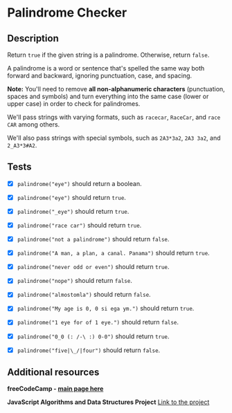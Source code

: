 # Palindrome Checker

## Description

Return  `true`  if the given string is a palindrome. Otherwise, return  `false`.

A  palindrome  is a word or sentence that's spelled the same way both forward and backward, ignoring punctuation, case, and spacing.

**Note:**  You'll need to remove  **all non-alphanumeric characters**  (punctuation, spaces and symbols) and turn everything into the same case (lower or upper case) in order to check for palindromes.

We'll pass strings with varying formats, such as  `racecar`,  `RaceCar`, and  `race CAR`  among others.

We'll also pass strings with special symbols, such as  `2A3*3a2`,  `2A3 3a2`, and  `2_A3*3#A2`.

## Tests

-   [x] `palindrome("eye")`  should return a boolean.

-   [x] `palindrome("eye")`  should return  `true`.

-   [x] `palindrome("_eye")`  should return  `true`.

-   [x] `palindrome("race car")`  should return  `true`.

-   [x] `palindrome("not a palindrome")`  should return  `false`.

-   [x] `palindrome("A man, a plan, a canal. Panama")`  should return  `true`.

-   [x] `palindrome("never odd or even")`  should return  `true`.

-   [x] `palindrome("nope")`  should return  `false`.

-   [x] `palindrome("almostomla")`  should return  `false`.

-   [x] `palindrome("My age is 0, 0 si ega ym.")`  should return  `true`.

-   [x] `palindrome("1 eye for of 1 eye.")`  should return  `false`.

-   [x] `palindrome("0_0 (: /-\ :) 0-0")`  should return  `true`.

-   [x] `palindrome("five|\_/|four")`  should return  `false`.

## Additional resources
**freeCodeCamp - [main page here](https://www.freecodecamp.org/)**

**JavaScript Algorithms and Data Structures Project**
[Link to the project](https://www.freecodecamp.org/learn/javascript-algorithms-and-data-structures/javascript-algorithms-and-data-structures-projects/palindrome-checker)
